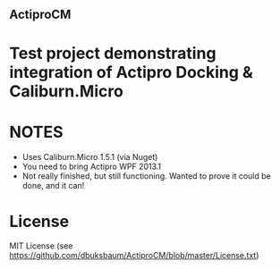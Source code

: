 ## ActiproCM
# Test project demonstrating integration of Actipro Docking & Caliburn.Micro

# NOTES
* Uses Caliburn.Micro 1.5.1 (via Nuget)
* You need to bring Actipro WPF 2013.1
* Not really finished, but still functioning. Wanted to prove it could be done, and it can!

# License
MIT License (see https://github.com/dbuksbaum/ActiproCM/blob/master/License.txt)